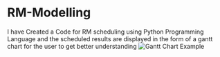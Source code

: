 # RM-Modelling
I have Created a Code for RM scheduling using Python Programming Language and the scheduled results are displayed in the form of a
gantt chart for the user to get better understanding
![Gantt Chart Example ](https://user-images.githubusercontent.com/74497958/232609604-7b70c869-3761-45ba-9cfe-4d975e0aa887.jpg)


